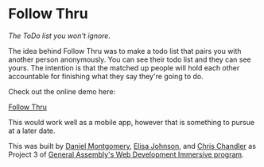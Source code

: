 # Follow Thru
*The ToDo list you won't ignore.* 

The idea behind Follow Thru was to make a todo list that pairs you with another person anonymously. You can see their todo list and they can see yours. The intention is that the matched up people will hold each other accountable for finishing what they say they're going to do. 

Check out the online demo here: 

[Follow Thru](https://follow-thru-app.herokuapp.com/)

This would work well as a mobile app, however that is something to pursue at a later date. 

This was built by [Daniel Montgomery](https://github.com/danielmontgomery),  [Elisa Johnson](https://github.com/elisajohnson), and [Chris Chandler](https://github.com/chricloud9) as Project 3 of [General Assembly's Web Development Immersive program](https://generalassemb.ly/education/web-development-immersive). 

